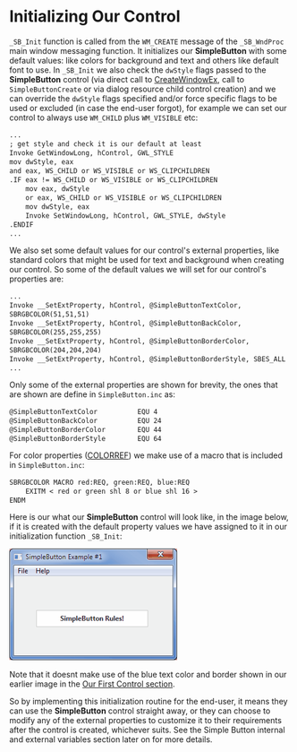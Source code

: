 # Initializing Our Control

`_SB_Init` function is called from the `WM_CREATE` message of the `_SB_WndProc` main window messaging function. It initializes our **SimpleButton** with some default values: like colors for background and text and others like default font to use. In `_SB_Init` we also check the `dwStyle` flags passed to the **SimpleButton** control \(via direct call to [CreateWindowEx](https://msdn.microsoft.com/en-us/library/windows/desktop/ms632680%28v=vs.85%29.aspx), call to `SimpleButtonCreate` or via dialog resource child control creation\) and we can override the `dwStyle` flags specified and/or force specific flags to be used or excluded \(in case the end-user forgot\), for example we can set our control to always use `WM_CHILD` plus `WM_VISIBLE` etc:

```x86asm
...
; get style and check it is our default at least
Invoke GetWindowLong, hControl, GWL_STYLE
mov dwStyle, eax
and eax, WS_CHILD or WS_VISIBLE or WS_CLIPCHILDREN
.IF eax != WS_CHILD or WS_VISIBLE or WS_CLIPCHILDREN
    mov eax, dwStyle
    or eax, WS_CHILD or WS_VISIBLE or WS_CLIPCHILDREN
    mov dwStyle, eax
    Invoke SetWindowLong, hControl, GWL_STYLE, dwStyle
.ENDIF
...
```

We also set some default values for our control's external properties, like standard colors that might be used for text and background when creating our control. So some of the default values we will set for our control's properties are:

```x86asm
...
Invoke __SetExtProperty, hControl, @SimpleButtonTextColor, SBRGBCOLOR(51,51,51)
Invoke __SetExtProperty, hControl, @SimpleButtonBackColor, SBRGBCOLOR(255,255,255)
Invoke __SetExtProperty, hControl, @SimpleButtonBorderColor, SBRGBCOLOR(204,204,204)
Invoke __SetExtProperty, hControl, @SimpleButtonBorderStyle, SBES_ALL
...
```

Only some of the external properties are shown for brevity, the ones that are shown are define in `SimpleButton.inc` as:

```x86asm
@SimpleButtonTextColor          EQU 4
@SimpleButtonBackColor          EQU 24
@SimpleButtonBorderColor        EQU 44
@SimpleButtonBorderStyle        EQU 64
```

For color properties \([COLORREF](https://msdn.microsoft.com/en-us/library/vs/alm/dd183449%28v=vs.85%29.aspx)\) we make use of a macro that is included in `SimpleButton.inc`:

```x86asm
SBRGBCOLOR MACRO red:REQ, green:REQ, blue:REQ
    EXITM < red or green shl 8 or blue shl 16 >
ENDM
```

Here is our what our **SimpleButton** control will look like, in the image below, if it is created with the default property values we have assigned to it in our initialization function `_SB_Init`:

![](/assets/SimpleButtonDemoDefaults.gif)

Note that it doesnt make use of the blue text color and border shown in our earlier image in the [Our First Control section](//our-first-control.md).

So by implementing this initialization routine for the end-user, it means they can use the **SimpleButton** control straight away, or they can choose to modify any of the external properties to customize it to their requirements after the control is created, whichever suits. See the Simple Button internal and external variables section later on for more details.

